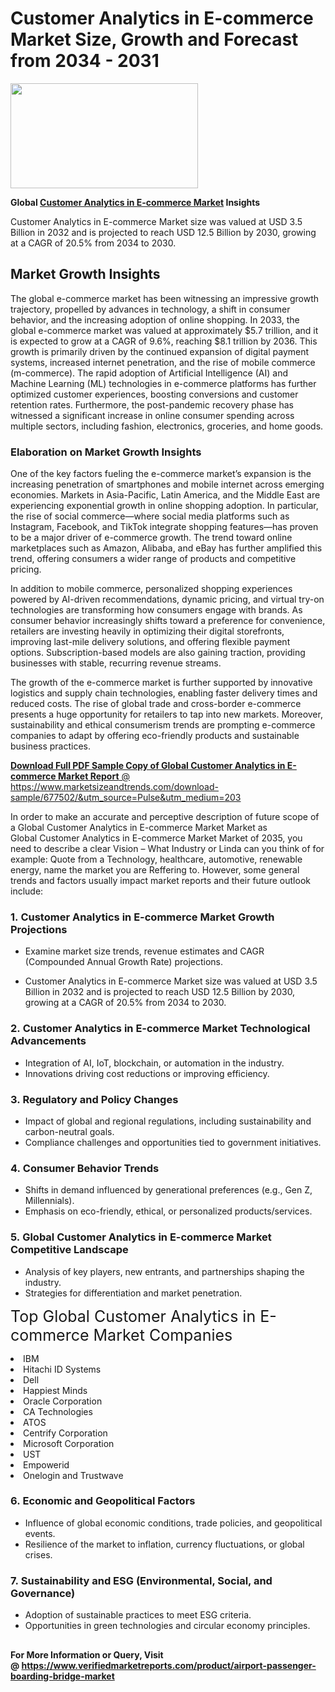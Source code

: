 <H1>Customer Analytics in E-commerce Market Size, Growth and Forecast from 2034 - 2031</H1><img class="aligncenter size-medium wp-image-584254" src="https://thirdeyenews.in/wp-content/uploads/2034/09/Global-Market-Research-300x168.jpeg" alt="" width="300" height="168" /><p><strong>Global&nbsp;<a href="https://www.marketsizeandtrends.com/download-sample/677502/&amp;utm_source=Pulse&amp;utm_medium=203">Customer Analytics in E-commerce Market</a> Insights</strong></p><p>Customer Analytics in E-commerce Market size was valued at USD 3.5 Billion in 2032 and is projected to reach USD 12.5 Billion by 2030, growing at a CAGR of 20.5% from 2034 to 2030.</p><p><h2>Market Growth Insights</h2> <p>The global e-commerce market has been witnessing an impressive growth trajectory, propelled by advances in technology, a shift in consumer behavior, and the increasing adoption of online shopping. In 2033, the global e-commerce market was valued at approximately $5.7 trillion, and it is expected to grow at a CAGR of 9.6%, reaching $8.1 trillion by 2036. This growth is primarily driven by the continued expansion of digital payment systems, increased internet penetration, and the rise of mobile commerce (m-commerce). The rapid adoption of Artificial Intelligence (AI) and Machine Learning (ML) technologies in e-commerce platforms has further optimized customer experiences, boosting conversions and customer retention rates. Furthermore, the post-pandemic recovery phase has witnessed a significant increase in online consumer spending across multiple sectors, including fashion, electronics, groceries, and home goods.</p> <p><a href="javascript:void(0);"></a></p> <h3>Elaboration on Market Growth Insights</h3> <p>One of the key factors fueling the e-commerce market’s expansion is the increasing penetration of smartphones and mobile internet across emerging economies. Markets in Asia-Pacific, Latin America, and the Middle East are experiencing exponential growth in online shopping adoption. In particular, the rise of social commerce—where social media platforms such as Instagram, Facebook, and TikTok integrate shopping features—has proven to be a major driver of e-commerce growth. The trend toward online marketplaces such as Amazon, Alibaba, and eBay has further amplified this trend, offering consumers a wider range of products and competitive pricing.</p> <p>In addition to mobile commerce, personalized shopping experiences powered by AI-driven recommendations, dynamic pricing, and virtual try-on technologies are transforming how consumers engage with brands. As consumer behavior increasingly shifts toward a preference for convenience, retailers are investing heavily in optimizing their digital storefronts, improving last-mile delivery solutions, and offering flexible payment options. Subscription-based models are also gaining traction, providing businesses with stable, recurring revenue streams.</p> <p>The growth of the e-commerce market is further supported by innovative logistics and supply chain technologies, enabling faster delivery times and reduced costs. The rise of global trade and cross-border e-commerce presents a huge opportunity for retailers to tap into new markets. Moreover, sustainability and ethical consumerism trends are prompting e-commerce companies to adapt by offering eco-friendly products and sustainable business practices.</p> <p><a href="javascript:void(0);"></p><p><span class=""><strong>Download Full PDF Sample Copy of Global Customer Analytics in E-commerce Market Report</strong> @ <a href="https://www.marketsizeandtrends.com/download-sample/677502/&amp;utm_source=Pulse&amp;utm_medium=203" target="_blank">https://www.marketsizeandtrends.com/download-sample/677502/&amp;utm_source=Pulse&amp;utm_medium=203</a></span></p><p>In order to make an accurate and perceptive description of future scope of a Global&nbsp;Customer Analytics in E-commerce Market Market as Global&nbsp;Customer Analytics in E-commerce Market Market of 2035, you need to describe a clear Vision &ndash; What Industry or Linda can you think of for example: Quote from a Technology, healthcare, automotive, renewable energy, name the market you are Reffering to. However, some general trends and factors usually impact market reports and their future outlook include:</p><h3>1.&nbsp;<strong>Customer Analytics in E-commerce Market Growth Projections</strong></h3><ul><li>Examine market size trends, revenue estimates and CAGR (Compounded Annual Growth Rate) projections.</li><li><p>Customer Analytics in E-commerce Market size was valued at USD 3.5 Billion in 2032 and is projected to reach USD 12.5 Billion by 2030, growing at a CAGR of 20.5% from 2034 to 2030.</p></li></ul><h3>2.&nbsp;<strong>Customer Analytics in E-commerce Market Technological Advancements</strong></h3><ul><li>Integration of AI, IoT, blockchain, or automation in the industry.</li><li>Innovations driving cost reductions or improving efficiency.</li></ul><h3>3.&nbsp;<strong>Regulatory and Policy Changes</strong></h3><ul><li>Impact of global and regional regulations, including sustainability and carbon-neutral goals.</li><li>Compliance challenges and opportunities tied to government initiatives.</li></ul><h3>4.&nbsp;<strong>Consumer Behavior Trends</strong></h3><ul><li>Shifts in demand influenced by generational preferences (e.g., Gen Z, Millennials).</li><li>Emphasis on eco-friendly, ethical, or personalized products/services.</li></ul><h3>5.&nbsp;<strong>Global Customer Analytics in E-commerce Market Competitive Landscape</strong></h3><ul><li>Analysis of key players, new entrants, and partnerships shaping the industry.</li><li>Strategies for differentiation and market penetration.</li></ul><p data-pm-slice="1 1 []"><span style="color: inherit; font-family: inherit; font-size: 25px;">Top Global Customer Analytics in E-commerce Market Companies</span></p><div class="" data-test-id=""><p><li>IBM</li><li> Hitachi ID Systems</li><li> Dell</li><li> Happiest Minds</li><li> Oracle Corporation</li><li> CA Technologies</li><li> ATOS</li><li> Centrify Corporation</li><li> Microsoft Corporation</li><li> UST</li><li> Empowerid</li><li> Onelogin and Trustwave</li></p></div><h3>6.&nbsp;<strong>Economic and Geopolitical Factors</strong></h3><ul><li>Influence of global economic conditions, trade policies, and geopolitical events.</li><li>Resilience of the market to inflation, currency fluctuations, or global crises.</li></ul><h3>7.&nbsp;<strong>Sustainability and ESG (Environmental, Social, and Governance)</strong></h3><ul><li>Adoption of sustainable practices to meet ESG criteria.</li><li>Opportunities in green technologies and circular economy principles.</li></ul><h2><strong style="font-size: 14px;">For More Information or Query, Visit @&nbsp;</strong><a style="background-color: #ffffff; font-size: 14px;" href="https://www.marketsizeandtrends.com/report/customer-analytics-in-e-commerce-market/" target="_blank">https://www.verifiedmarketreports.com/product/airport-passenger-boarding-bridge-market</a></h2>
